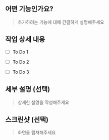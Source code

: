 ## 어떤 기능인가요?

> 추가하려는 기능에 대해 간결하게 설명해주세요
  

## 작업 상세 내용
- [ ] To Do 1
- [ ] To Do 2
- [ ] To Do 3  
  
  
## 세부 설명 (선택)
> 상세한 설명을 작성해주세요
>  
  
  
## 스크린샷 (선택)
> 화면을 캡쳐해주세요
>   
  
